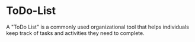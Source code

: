 # ToDo-List
A "ToDo List" is a commonly used organizational tool that helps individuals keep track of tasks and activities they need to complete.
